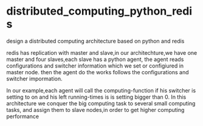 # distributed_computing_python_redis
design a distributed computing architecture based on python and redis

redis has replication with master and slave,in our architechture,we have one master and four slaves,each slave has a python agent,
the agent reads configurations and switcher information which we set or configiured in master node.
then the agent do the works follows the configurations and switcher impormation.

In our example,each agent will call the computing-function if his switcher is setting to on and his left running-times is is setting bigger than 0.
In this architecture we conquer the big computing task to several small computing tasks, and assign them to slave nodes,in order to get higher computing performance
